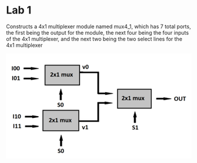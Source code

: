 # Lab 1
Constructs a 4x1 multiplexer module named mux4_1, which has
7 total ports, the first being the output for the module,
the next four being the four inputs of the 4x1 multiplexer,
and the next two being the two select lines for the 4x1 multiplexer

![mux4_1 Black Diagram](<mux4_1 block diagram.png>)
